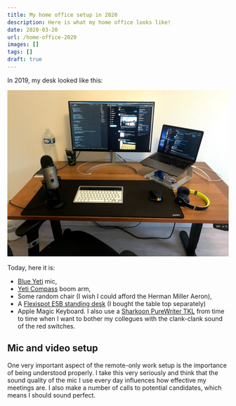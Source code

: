 ```yaml
---
title: My home office setup in 2020
description: Here is what my home office looks like!
date: 2020-03-20
url: /home-office-2020
images: []
tags: []
draft: true
---
```


In 2019, my desk looked like this:

![My home office in 2019](home-office-2019.jpg)

Today, here it is:

- [Blue Yeti](https://www.bluedesigns.com/products/yeti) mic,
- [Yeti Compass](https://www.bluedesigns.com/products/compass) boom arm,
- Some random chair (I wish I could afford the Herman Miller Aeron),
- A [Flexispot E5B standing
  desk](http://uk.flexispot.com/height-adjustable-desks/3-stage-desk-frame-e5.html)
  (I bought the table top separately)
- Apple Magic Keyboard. I also use a [Sharkoon PureWriter
  TKL](https://fr.sharkoon.com/product/PureWriter%20TKL) from time to time
  when I want to bother my collegues with the clank-clank sound of the red
  switches.

## Mic and video setup

One very important aspect of the remote-only work
setup is the importance of being understood properly. I take this very
seriously and think that the sound quality of the mic I use every day
influences how effective my meetings are. I also make a number of calls to
potential candidates, which means I should sound perfect.
